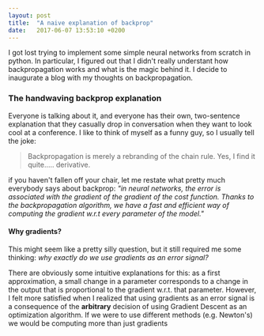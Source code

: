 ```yaml
---
layout: post
title:  "A naive explanation of backprop"
date:   2017-06-07 13:53:10 +0200
---
```


I got lost trying to implement some simple neural networks from scratch in python.
In particular, I figured out that I didn't really understant how backpropagation works and what is the magic behind it.
I decide to inaugurate a blog with my thoughts on backpropagation.

### The handwaving backprop explanation

Everyone is talking about it, and everyone has their own, two-sentence explanation that they casually drop in conversation when they want to look cool at a conference.
I like to think of myself as a funny guy, so I usually tell the joke:

> Backpropagation is merely a rebranding of the chain rule. Yes, I find it quite..... derivative.

if you haven't fallen off your chair, let me restate what pretty much everybody says about backprop: *"in neural networks, the error is associated with the gradient of the gradient of the cost function. Thanks to the backpropagation algorithm, we have a fast and efficient way of computing the gradient w.r.t every parameter of the model."*

#### Why gradients?

This might seem like a pretty silly question, but it still required me some thinking: *why exactly do we use gradients as an error signal?*

There are obviously some intuitive explanations for this: as a first approximation, a small change in a parameter corresponds to a change in the output that is proportional to the gradient w.r.t. that parameter.
However, I felt more satisfied when I realized that using gradients as an error signal is a consequence of the **arbitrary** decision of using Gradient Descent as an optimization algorithm.
If we were to use different methods (e.g. Newton's) we would be computing more than just gradients 
